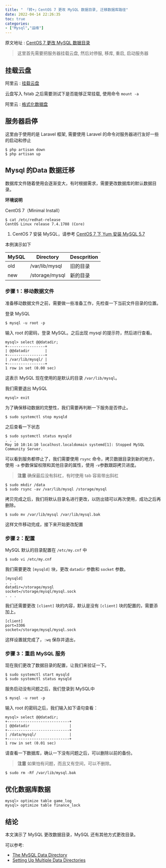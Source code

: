 ```yaml
---
title: " 「转+」CentOS 7 更改 MySQL 数据目录, 迁移数据库路径"
date: 2022-04-14 22:26:35
toc: true
categories:
- ["Mysql","运维"]
---
```


原文地址 : [CentOS 7 更改 MySQL 数据目录](https://qizhanming.com/blog/2018/05/10/how-to-change-mysql-data-directory-on-centos-7)
> 这里首先需要把服务器挂载云盘, 然后对停服, 移库, 重启, 启动服务器





## 挂载云盘
阿里云 : [挂载云盘](https://help.aliyun.com/document_detail/25446.html)

云盘写入 fstab 之后需要测试下是否能够正常挂载, 使用命令 `mount -a`

阿里云 : [格式化数据盘](https://help.aliyun.com/document_detail/25426.html)

## 服务器启停
这里由于使用的是 Laravel 框架, 需要使用 Laravel 的命令对服务器进行友好一些的启动和停止
```
$ php artisan down
$ php artisan up
```

## Mysql 的Data 数据迁移
数据库文件随着使用会逐渐变大，有时根据需求，需要更改数据库的默认数据目录。

**环境说明**

CentOS 7（Minimal Install）
```
$ cat /etc/redhat-release 
CentOS Linux release 7.4.1708 (Core)
```

1. CentOS 7 安装 MySQL，请参考  [CentOS 7 下 Yum 安装 MySQL 5.7](https://qizhanming.com/blog/2017/05/10/centos-7-yum-install-mysql-57)

本例演示如下

| MySQL | Directory | Descprition |
| --- | --- | --- |
| old | /var/lib/mysql | 旧的目录 |
| new | /storage/mysql | 新的目录 |


### 步骤 1：移动数据文件
准备移动数据文件之前，需要做一些准备工作，先检查一下当前文件目录的位置。

登录 MySQL
```
$ mysql -u root -p
```
输入 root 的密码，登录 MySQL。之后出现 mysql 的提示符，然后进行查看。
```
mysql> select @@datadir;
+-----------------+
| @@datadir       |
+-----------------+
| /var/lib/mysql/ |
+-----------------+
1 row in set (0.00 sec)
```
这表示 MySQL 现在使用的是默认的目录  `/var/lib/mysql`。

我们需要退出 MySQL
```
mysql> exit
```
为了确保移动数据的完整性，我们需要再判断一下服务是否停止。
```
$ sudo systemctl stop mysqld
```
之后查看一下状态
```
$ sudo systemctl status mysqld
. . .
May 10 10:14:10 localhost.localdomain systemd[1]: Stopped MySQL Community Server.
```
可以看到服务都停止了，我们需要使用  `rsync`  命令，拷贝数据目录到新的地方，使用  `-a`  参数保留权限和其他目录的属性，使用  `-v`参数跟踪拷贝进度。
> **注意**
> 确保最后没有斜杠，有时使用 tab 容易带出斜杠

```
$ sudo mkdir /data
$ sudo rsync -av /var/lib/mysql /storage/mysql
```
拷贝完成之后，我们将默认目录名进行更改，以防出错可以再次使用，成功之后再删除。
```
$ sudo mv /var/lib/mysql /var/lib/mysql.bak
```
这样文件移动完成，接下来开始更改配置

### 步骤 2：配置
MySQL 默认的目录配置在  `/etc/my.cnf`  中
```
$ sudo vi /etc/my.cnf
```
我们需要更改  `[mysqld]`  块，更改  `datadir`  参数和  `socket`  参数。
```
[mysqld]
. . .
datadir=/storage/mysql
socket=/storage/mysql/mysql.sock
. . .
```
我们还需要更改  `[client]`  块的内容，默认是没有  `[client]`  块的配置的，需要添加上。
```
[client]
port=3306
socket=/storage/mysql/mysql.sock
```
这样设置就完成了，`:wq`  保存并退出，

### 步骤 3：重启 MySQL 服务
现在我们更改了数据目录的配置，让我们来验证一下。
```
$ sudo systemctl start mysqld
$ sudo systemctl status mysqld
```
服务启动没有问题之后，我们登录到 MySQL中
```
$ mysql -u root -p
```
输入 root 的密码之后，我们输入如下语句查看：
```
mysql> select @@datadir;
+----------------------------+
| @@datadir                  |
+----------------------------+
| /data/mysql/               |
+----------------------------+
1 row in set (0.01 sec)
```
请查看一下数据库，确认一下没有问题之后，可以删除以前的备份。
> **注意**
> 如果怕有问题，而且又有空间，可以不删除。

```
$ sudo rm -Rf /var/lib/mysql.bak
```

## 优化数据库数据
```
mysql> optimize table game_log
mysql> optimize table finance_lock
```

## 结论
本文演示了 MySQL 更改数据目录，MySQL 还有其他方式更改目录。

可以参考:

- [The MySQL Data Directory](https://dev.mysql.com/doc/refman/5.7/en/data-directory.html)
- [Setting Up Multiple Data Directories](https://dev.mysql.com/doc/refman/5.7/en/multiple-data-directories.html)

